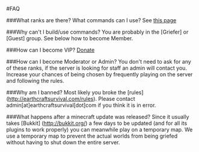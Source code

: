 #FAQ

###What ranks are there? What commands can I use?
See [this page](http://earthcraftsurvival.com/ranks.html)

###Why can't I build/use commands?
You are probably in the [Griefer] or [Guest] group. See below how to become Member.

###How can I become VIP?
[Donate](http://earthcraftsurvival.com/donate.html)

###How can I become Moderator or Admin?
You don't need to ask for any of these ranks, if the server is looking for staff an admin will contact you. Increase your chances of being chosen by frequently playing on the server and following the rules.

###Why am I banned?
Most likely you broke the [rules] (http://earthcraftsurvival.com/rules). Please contact admin[at]earthcraftsurvival[dot]com if you think it is in error.

###What happens after a minecraft update was released?
Since it usually takes [Bukkit] (http://bukkit.org/) a few days to be updated (and for all its plugins to work properly) you can meanwhile play on a temporary map. We use a temporary map to prevent the actual worlds from being griefed without having to shut down the entire server.
